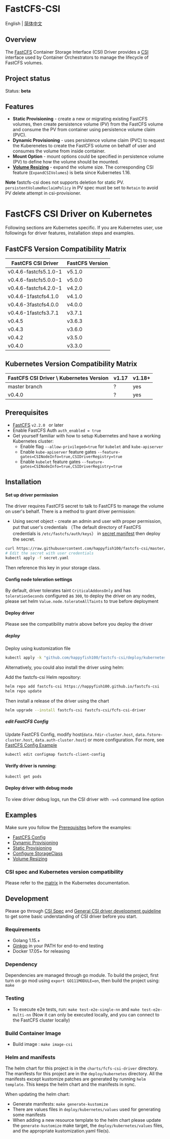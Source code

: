 # FastCFS-CSI

English | [简体中文](./README-zh_CN.md)

## Overview

The [FastCFS](https://github.com/happyfish100/FastCFS/) Container Storage Interface (CSI) Driver provides a [CSI](https://github.com/container-storage-interface/spec/blob/master/spec.md) interface used by Container Orchestrators to manage the lifecycle of FastCFS volumes.

## Project status

Status: **beta**

## Features
* **Static Provisioning** - create a new or migrating existing FastCFS volumes, then create persistence volume (PV) from the FastCFS volume and consume the PV from container using persistence volume claim (PVC).
* **Dynamic Provisioning** - uses persistence volume claim (PVC) to request the Kuberenetes to create the FastCFS volume on behalf of user and consumes the volume from inside container. 
* **Mount Option** - mount options could be specified in persistence volume (PV) to define how the volume should be mounted.
* **[Volume Resizing](https://kubernetes-csi.github.io/docs/volume-expansion.html)** - expand the volume size. The corresponding CSI feature (`ExpandCSIVolumes`) is beta since Kubernetes 1.16.

**Note** fastcfs-csi does not supports deletion for static PV.
`persistentVolumeReclaimPolicy` in PV spec must be set to `Retain` to avoid PV delete attempt in csi-provisioner.

# FastCFS CSI Driver on Kubernetes
Following sections are Kubernetes specific. If you are Kubernetes user, use followings for driver features, installation steps and examples.

## FastCFS Version Compatibility Matrix
| FastCFS CSI Driver       | FastCFS Version|
|--------------------------|----------------|
| v0.4.6-fastcfs5.1.0-1    | v5.1.0         | 
| v0.4.6-fastcfs5.0.0-1    | v5.0.0         | 
| v0.4.6-fastcfs4.2.0-1    | v4.2.0         |  
| v0.4.6-1fastcfs4.1.0     | v4.1.0         |       
| v0.4.6-3fastcfs4.0.0     | v4.0.0         |       
| v0.4.6-1fastcfs3.7.1     | v3.7.1         |   
| v0.4.5                   | v3.6.3         |
| v0.4.3                   | v3.6.0         |
| v0.4.2                   | v3.5.0         |
| v0.4.0                   | v3.3.0         |

## Kubernetes Version Compatibility Matrix
| FastCFS CSI Driver \ Kubernetes Version| v1.17 | v1.18+ |
|----------------------------------------|-------|-------|
| master branch                          | ?     | yes   |
| v0.4.0                                 | ?     | yes   |

## Prerequisites
* [FastCFS](https://github.com/happyfish100/FastCFS/) `v2.2.0 ` or later
* Enable FastCFS Auth `auth_enabled = true`
* Get yourself familiar with how to setup Kubernetes and have a working Kubernetes cluster:
    * Enable flag `--allow-privileged=true` for `kubelet` and `kube-apiserver`
    * Enable `kube-apiserver` feature gates `--feature-gates=CSINodeInfo=true,CSIDriverRegistry=true`
    * Enable `kubelet` feature gates `--feature-gates=CSINodeInfo=true,CSIDriverRegistry=true`
    
## Installation
#### Set up driver permission
The driver requires FastCFS secret to talk to FastCFS to manage the volume on user's behalf. There is a method to grant driver permission:

- Using secret object - create an admin and user with proper permission, put that user's credentials （The default directory of FastCFS credentials is `/etc/fastcfs/auth/keys`） in [secret manifest](./deploy/kubernetes/secret.yaml) then deploy the secret.

```sh
curl https://raw.githubusercontent.com/happyfish100/fastcfs-csi/master/deploy/kubernetes/secret.yaml > secret.yaml
# Edit the secret with user credentials
kubectl apply -f secret.yaml
```

Then reference this key in your storage class.

#### Config node toleration settings
By default, driver tolerates taint `CriticalAddonsOnly` and has `tolerationSeconds` configured as `300`, to deploy the driver on any nodes, please set helm `Value.node.tolerateAllTaints` to true before deployment

#### Deploy driver
Please see the compatibility matrix above before you deploy the driver

##### deploy

Deploy using kustomization file

```sh
kubectl apply -k "github.com/happyfish100/fastcfs-csi/deploy/kubernetes/overlays/dev/?ref=main"
```

Alternatively, you could also install the driver using helm:

Add the fastcfs-csi Helm repository:
```sh
helm repo add fastcfs-csi https://happyfish100.github.io/fastcfs-csi
helm repo update
```

Then install a release of the driver using the chart
```sh
helm upgrade --install fastcfs-csi fastcfs-csi/fcfs-csi-driver
```

##### edit FastCFS Config
Update FastCFS Config, modify host(`data.fdir-cluster.host`, `data.fstore-cluster.host`, `data.auth-cluster.host`) or more configuration.
For more, see [FastCFS Config Example](./examples/kubernetes/fastcfs-config/README.md)

```sh
kubectl edit configmap fastcfs-client-config
```

#### Verify driver is running:
```sh
kubectl get pods
```


#### Deploy driver with debug mode
To view driver debug logs, run the CSI driver with `-v=5` command line option

## Examples
Make sure you follow the [Prerequisites](README.md#Prerequisites) before the examples:
* [FastCFS Config](./examples/kubernetes/fastcfs-config)
* [Dynamic Provisioning](./examples/kubernetes/dynamic-provisioning)
* [Static Provisioning](./examples/kubernetes/static-provisioning)
* [Configure StorageClass](./examples/kubernetes/storageclass)
* [Volume Resizing](./examples/kubernetes/resizing)

### CSI spec and Kubernetes version compatibility

Please refer to the [matrix](https://kubernetes-csi.github.io/docs/#kubernetes-releases)
in the Kubernetes documentation.

## Development
Please go through [CSI Spec](https://github.com/container-storage-interface/spec/blob/master/spec.md) and [General CSI driver development guideline](https://kubernetes-csi.github.io/docs/developing.html) to get some basic understanding of CSI driver before you start.

### Requirements
* Golang 1.15.+
* [Ginkgo](https://github.com/onsi/ginkgo) in your PATH for end-to-end testing
* Docker 17.05+ for releasing

### Dependency
Dependencies are managed through go module. To build the project, first turn on go mod using `export GO111MODULE=on`, then build the project using: `make`

### Testing

* To execute e2e tests, run: `make test-e2e-single-nn` and `make test-e2e-multi-nn` (Now it can only be executed locally, and you can connect to the FastCFS cluster locally)

### Build Container Image
* Build image : `make image-csi`

### Helm and manifests
The helm chart for this project is in the `charts/fcfs-csi-driver` directory.  The manifests for this project are in the `deploy/kubernetes` directory.  All the manifests except kustomize patches are generated by running `helm template`.  This keeps the helm chart and the manifests in sync.

When updating the helm chart:
* Generate manifests: `make generate-kustomize`
* There are values files in `deploy/kubernetes/values` used for generating some manifests
* When adding a new resource template to the helm chart please update the `generate-kustomize` make target, the `deploy/kubernetes/values` files, and the appropriate kustomization.yaml file(s).
